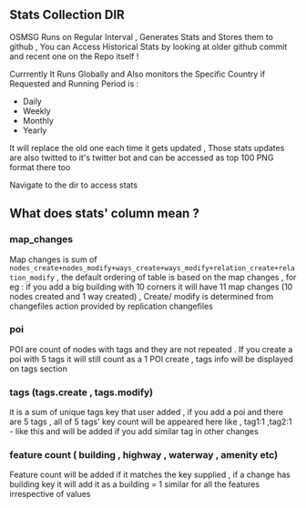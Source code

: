## Stats Collection DIR

OSMSG Runs on Regular Interval , Generates Stats and Stores them to github , You can Access Historical Stats by looking at older github commit and recent one on the Repo itself ! 

Currrently It Runs Globally and Also monitors the Specific Country if Requested and Running Period is : 
- Daily 
- Weekly 
- Monthly 
- Yearly

It will replace the old one each time it gets updated , Those stats updates are also twitted to it's twitter bot and can be accessed as top 100 PNG format there too

Navigate to the dir to access stats 

## What does stats' column mean ? 

### map_changes 
Map changes is sum of ```nodes_create+nodes_modify+ways_create+ways_modify+relation_create+relation_modify```  , the default ordering of table is based on the map changes , for eg : if you add a big building with 10 corners it will have 11 map changes (10 nodes created and 1 way created) , Create/ modify is determined from changefiles action provided by replication changefiles 

### poi 
POI are count of nodes with tags and they are not repeated . If you create a poi with 5 tags it will still count as a 1 POI create , tags info will be displayed on tags section 

### tags (tags.create , tags.modify)
it is a sum of unique tags key that user added , if you add a poi and there are 5 tags , all of 5 tags' key count will be appeared here like , tag1:1 ,tag2:1 - like this and will be added if you add similar tag in other changes 

### feature count ( building , highway , waterway , amenity etc)
Feature count will be added if it matches the key supplied , if a change has building key it will add it as a  building = 1 similar for all the features irrespective of values 
